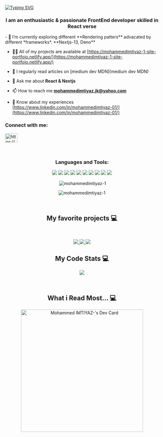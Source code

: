 [![Typing SVG](https://readme-typing-svg.herokuapp.com?font=&weight=700&size=24&pause=1000&color=377B11&center=true&vCenter=true&width=435&lines=Hello+there%2C+I'm+Imtiyaz)](https://git.io/typing-svg)
<h3 align="center">I am an enthusiastic & passionate FrontEnd developer skilled in React verse</h3>
- 🌱 I’m currently exploring different **Rendering patters** advacated by different *frameworks*. **Nextjs-13, Deno**

- 👨‍💻 All of my projects are available at [https://mohammedimtiyaz-1-site-portfoio.netlify.app/](https://mohammedimtiyaz-1-site-portfoio.netlify.app/)

- 📝 I regularly read articles on [medium dev MDN](medium dev MDN)

- 💬 Ask me about **React & Nextjs**

- 📫 How to reach me **mohammedimtiyaz.jk@yahoo.com**

- 📄 Know about my experiences [https://www.linkedin.com/in/mohammedimtiyaz-01/](https://www.linkedin.com/in/mohammedimtiyaz-01/)


<h3 align="left">Connect with me:</h3>
<p align="left">

<p ><a href="https://linkedin.com/in/https://www.linkedin.com/in/mohammedimtiyaz-01/" target="blank"><img align="center" src="https://raw.githubusercontent.com/rahuldkjain/github-profile-readme-generator/master/src/images/icons/Social/linked-in-alt.svg" alt="https://www.linkedin.com/in/mohammedimtiyaz-01/" height="30" width="40" /></a>
</p>
<br />


<h3 align="center">Languages and Tools:</h3>
<p align="center">
<img src="https://img.shields.io/badge/-javascript-F7DF1E?&style=for-the-badge&logo=javascript&logoColor=black" />
<img src="https://img.shields.io/badge/-ReactJS-grey?&style=for-the-badge&logo=react&logoColor=61DAFB" />

<img src="https://img.shields.io/badge/HTML5-E34F26?style=for-the-badge&logo=html5&logoColor=white" />
<img src="https://img.shields.io/badge/-css3-1572B6?&style=for-the-badge&logo=css3&logoColor=white" />
<img src="https://img.shields.io/badge/Tailwind-38B2AC?style=for-the-badge&logo=tailwind-css&logoColor=white" />
<img src="https://img.shields.io/badge/-VSCode-007ACC?&style=for-the-badge&logo=visual-studio-code&logoColor=white" />
<img src="https://img.shields.io/badge/-Git-F05032?&style=for-the-badge&logo=git&logoColor=white" /> 
<img src="https://img.shields.io/badge/github-%23121011.svg?style=for-the-badge&logo=github&logoColor=white" />
<img src="https://img.shields.io/badge/Canva-%2300C4CC.svg?style=for-the-badge&logo=Canva&logoColor=white" />
<img src="https://img.shields.io/badge/figma-%23F24E1E.svg?style=for-the-badge&logo=figma&logoColor=white" /></p>

<p align="center">&nbsp;<img align="center" src="https://github-readme-stats.vercel.app/api?username=mohammedimtiyaz-1&show_icons=true&locale=en&theme=dracula" alt="mohammedimtiyaz-1" /></p>

<p align="center"><img align="center" src="https://github-readme-streak-stats.herokuapp.com/?user=mohammedimtiyaz-1&" alt="mohammedimtiyaz-1" /></p>

<br />

<h2 align="center">My favorite projects 💻</h2>
<br />
<p align="center">
  
 <a href="https://github.com/mohammedimtiyaz-1/news-board">
  <img align="" src="https://github-readme-stats.vercel.app/api/pin/?username=mohammedimtiyaz-1&repo=BlogWithSanityNext&theme=dracula" />
</a>
 <a href="https://github.com/mohammedimtiyaz-1/movieExplorer">
  <img align="" src="https://github-readme-stats.vercel.app/api/pin/?username=mohammedimtiyaz-1&repo=BlogWithSanityNext&theme=dracula" />
</a>
 <a href="https://github.com/mohammedimtiyaz-1/algoliasearch">
  <img align="" src="https://github-readme-stats.vercel.app/api/pin/?username=mohammedimtiyaz-1&repo=BlogWithSanityNext&theme=dracula" />
</a>
 
</p>
<h2 align="center">My Code Stats 💻</h2>
<p align="center">
  
 <a href="https://github.com/mohammedimtiyaz-1">
  <img align="" src="https://github-readme-stats.vercel.app/api/top-langs/?username=mohammedimtiyaz-1&layout=compact&theme=dracula" />
</a>

  
</p>
<br />
<h2 align="center">What i Read Most... 💻</h2>
<p align="center">
<a align="center" href="https://app.daily.dev/imtiyazDev"><img align="center" src="https://api.daily.dev/devcards/231e989aea654062a04d5485aff791fe.png?r=50o" width="400" alt="Mohammed IMTIYAZ-'s Dev Card"/></a>
</p>
